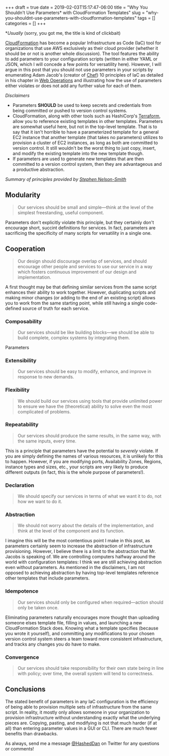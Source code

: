 +++ 
draft = true
date = 2019-02-03T15:17:47-06:00
title = "Why You Shouldn't Use Parameters* with CloudFormation Templates"
slug = "why-you-shouldnt-use-parameters-with-cloudformation-templates" 
tags = []
categories = []
+++

&ast;*Usually* (sorry, you got me, the title is kind of clickbait)

[CloudFormation](https://aws.amazon.com/cloudformation/) has become a popular Infrastructure as Code (IaC) tool for organizations that use AWS exclusively as their cloud provider (whether it should be or not is another whole discussion). The tool features the ability to add parameters to your configuration scripts (written in either YAML or JSON, which I will concede a few points for versatility here). However, I will argue in this post that you should not use parameters in your scripts by enumerating Adam Jacob's (creator of [Chef](https://www.chef.io/)) 10 principles of IaC as detailed in his chapter in [Web Operations](https://www.oreilly.com/library/view/web-operations/9781449377465/) and illustrating how the use of parameters either violates or does not add any further value for each of them.

*Disclaimers*
- Parameters **SHOULD** be used to keep secrets and credentials from being committed or pushed to version control systems.
- CloudFormation, along with other tools such as HashiCorp's [Terraform](https://www.terraform.io/), allow you to reference existing templates in other templates. Parameters are somewhat useful here, but not in the top-level template. That is to say that it isn't horrible to have a parameterized template for a general EC2 instance that another template (that takes no parameters) utilizes to provision a cluster of EC2 instances, as long as both are committed to version control. It still wouldn't be the worst thing to just copy, insert, and modify the existing template into the new template though.
- If parameters are used to generate new templates that are then committed to a version control system, then they are advantageous and a productive abstraction.

*Summary of principles provided by [Stephen Nelson-Smith](https://www.oreilly.com/library/view/test-driven-infrastructure-with/9781449309718/ch01s02.html#ftn.id2860266)*

## Modularity

> Our services should be small and simple—think at the level of the simplest freestanding, useful component.

Parameters don't explicitly violate this principle, but they certainly don't encourage short, succint definitions for services. In fact, parameters are sacrificing the specificity of many scripts for versatility in a single one.

## Cooperation

> Our design should discourage overlap of services, and should encourage other people and services to use our service in a way which fosters continuous improvement of our design and implementation.

A first thought may be that defining similar services from the same script enhances their ability to work together. However, duplicating scripts and making minor changes (or adding to the end of an existing script) allows you to work from the same starting point, while still having a single code-defined source of truth for each service.

### Composability

> Our services should be like building blocks—we should be able to build complete, complex systems by integrating them.

Parameters 

### Extensibility

> Our services should be easy to modify, enhance, and improve in response to new demands.



### Flexibility

> We should build our services using tools that provide unlimited power to ensure we have the (theoretical) ability to solve even the most complicated of problems.

### Repeatability

> Our services should produce the same results, in the same way, with the same inputs, every time.

This is a principle that parameters have the potential to *severely* violate. If you are simply defining the names of various resources, it is unlikely for this to happen. However, if you are modifying ports, Availability Zones, Regions, instance types and sizes, etc., your scripts are very likely to produce different outputs (in fact, this is the whole purpose of parameters!).

### Declaration

> We should specify our services in terms of what we want it to do, not how we want to do it.

### Abstraction

> We should not worry about the details of the implementation, and think at the level of the component and its function.

I imagine this will be the most contentious point I make in this post, as parameters certainly seem to increase the abstraction of infrastructure provisioning. However, I believe there is a limit to the abstraction that Mr. Jacobs is speaking of. We are controlling computers halfway around the world with configuration templates: I think we are still achieving abstraction even without parameters. As mentioned in the disclaimers, I am not opposed to achieving abstraction by having top-level templates reference other templates that include parameters.

### Idempotence

> Our services should only be configured when required—action should only be taken once.

Eliminating parameters naturally encourages more thought than uploading someone elses template file, filling in values, and launching a new CloudFormation Stack does. Knowing what a template specifies (because you wrote it yourself), and committing any modifications to your chosen version control system steers a team toward more consistent infrastructure, and tracks any changes you do have to make.

### Convergence

> Our services should take responsibility for their own state being in line with policy; over time, the overall system will tend to correctness.



## Conclusions

The stated benefit of parameters in any IaC configuration is the efficiency of being able to provision multiple sets of infrastructure from the same script. In reality, it mostly only allows someone in your organization to provision infrastructure without understanding exactly what the underlying pieces are. Copying, pasting, and modifying is not that much harder (if at all) than entering parameter values in a GUI or CLI. There are much fewer benefits than drawbacks.

As always, send me a message [@HashedDan](https://twitter.com/HashedDan) on Twitter for any questions or comments!